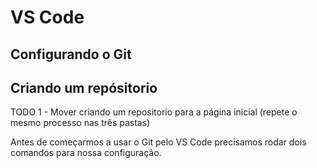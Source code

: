 # VS Code

## Configurando o Git

## Criando um repósitorio

TODO
1 - Mover criando um repositorio para a página inicial (repete o mesmo processo nas três pastas)

Antes de começarmos a usar o Git pelo VS Code precisamos rodar dois comandos para nossa configuração.